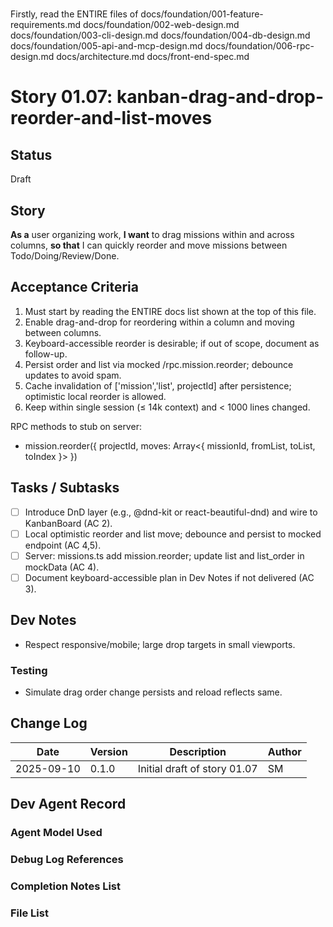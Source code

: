 # <!-- Powered by BMAD™ Core -->

Firstly, read the ENTIRE files of 
docs/foundation/001-feature-requirements.md
docs/foundation/002-web-design.md
docs/foundation/003-cli-design.md
docs/foundation/004-db-design.md
docs/foundation/005-api-and-mcp-design.md
docs/foundation/006-rpc-design.md
docs/architecture.md
docs/front-end-spec.md

# Story 01.07: kanban-drag-and-drop-reorder-and-list-moves

## Status
Draft

## Story
**As a** user organizing work,
**I want** to drag missions within and across columns,
**so that** I can quickly reorder and move missions between Todo/Doing/Review/Done.

## Acceptance Criteria
1) Must start by reading the ENTIRE docs list shown at the top of this file.
2) Enable drag-and-drop for reordering within a column and moving between columns.
3) Keyboard-accessible reorder is desirable; if out of scope, document as follow-up.
4) Persist order and list via mocked /rpc.mission.reorder; debounce updates to avoid spam.
5) Cache invalidation of ['mission','list', projectId] after persistence; optimistic local reorder is allowed.
6) Keep within single session (≤ 14k context) and < 1000 lines changed.

RPC methods to stub on server:
- mission.reorder({ projectId, moves: Array<{ missionId, fromList, toList, toIndex }> })

## Tasks / Subtasks
- [ ] Introduce DnD layer (e.g., @dnd-kit or react-beautiful-dnd) and wire to KanbanBoard (AC 2).
- [ ] Local optimistic reorder and list move; debounce and persist to mocked endpoint (AC 4,5).
- [ ] Server: missions.ts add mission.reorder; update list and list_order in mockData (AC 4).
- [ ] Document keyboard-accessible plan in Dev Notes if not delivered (AC 3).

## Dev Notes
- Respect responsive/mobile; large drop targets in small viewports.

### Testing
- Simulate drag order change persists and reload reflects same.

## Change Log
| Date       | Version | Description                      | Author |
|------------|---------|----------------------------------|--------|
| 2025-09-10 | 0.1.0   | Initial draft of story 01.07     | SM     |

## Dev Agent Record
### Agent Model Used

### Debug Log References

### Completion Notes List

### File List

